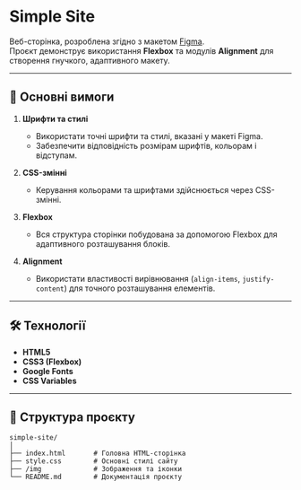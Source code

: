 # Simple Site

Веб-сторінка, розроблена згідно з макетом [Figma](https://www.figma.com/file/r7Rd3ND3n5zs8IZbx2mZrC/Simple-Site?type=design&nodeid=0%3A1&mode=design&t=MknNV9tS9loDX2bC-1).  
Проєкт демонструє використання **Flexbox** та модулів **Alignment** для створення гнучкого, адаптивного макету.

---

## 🎯 Основні вимоги

1. **Шрифти та стилі**  
   - Використати точні шрифти та стилі, вказані у макеті Figma.
   - Забезпечити відповідність розмірам шрифтів, кольорам і відступам.

2. **CSS-змінні**  
   - Керування кольорами та шрифтами здійснюється через CSS-змінні.

3. **Flexbox**  
   - Вся структура сторінки побудована за допомогою Flexbox для адаптивного розташування блоків.

4. **Alignment**  
   - Використати властивості вирівнювання (`align-items`, `justify-content`) для точного розташування елементів.

---

## 🛠️ Технології

- **HTML5**
- **CSS3 (Flexbox)**
- **Google Fonts**
- **CSS Variables**

---

## 📂 Структура проєкту

```plaintext
simple-site/
│
├── index.html       # Головна HTML-сторінка
├── style.css        # Основні стилі сайту
├── /img             # Зображення та іконки
└── README.md        # Документація проєкту
